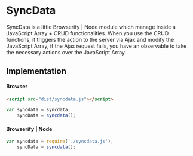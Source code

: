 # SyncData
SyncData is a little Browserify | Node module which manage inside a JavaScript Array + CRUD functionalities. When you use the CRUD functions, it triggers the action to the server via Ajax and modify the JavaScript Array, if the Ajax request fails, you have an observable to take the necessary actions over the JavaScript Array.

## Implementation

#### Browser
``` html
<script src="dist/syncdata.js"></script>
```
``` javascript
var syncdata = syncdata,
    syncData = syncdata();
```

#### Browserify | Node
``` javascript
var syncdata = require('./syncdata.js'),
	syncData = syncdata();

```
